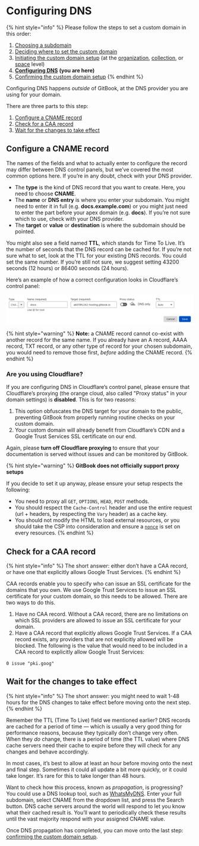 # Configuring DNS

{% hint style="info" %}
Please follow the steps to set a custom domain in this order:

1. [Choosing a subdomain](choose.md)
2. [Deciding where to set the custom domain](location.md)
3. [Initiating the custom domain setup](initiate/) (at the [organization](initiate/organization-level-custom-domain.md), [collection](initiate/collection-level-custom-domain.md), or [space](initiate/space-level-custom-domain.md) level)
4. [**Configuring DNS**](configure-dns.md) **(you are here)**
5. [Confirming the custom domain setup](finalize.md)
{% endhint %}

Configuring DNS happens _outside_ of GitBook, at the DNS provider you are using for your domain.

There are three parts to this step:

1. [Configure a CNAME record](configure-dns.md#configure-a-cname-record)
2. [Check for a CAA record](configure-dns.md#check-for-a-caa-record)
3. [Wait for the changes to take effect](configure-dns.md#wait-for-the-changes-to-take-effect)

## Configure a CNAME record

The names of the fields and what to actually enter to configure the record may differ between DNS control panels, but we’ve covered the most common options here. If you’re in any doubt, check with your DNS provider.

* The **type** is the kind of DNS record that you want to create. Here, you need to choose **CNAME**.
* The **name** or **DNS entry** is where you enter your subdomain. You might need to enter it in full (e.g. **docs.example.com**) or you might just need to enter the part before your apex domain (e.g. **docs**). If you’re not sure which to use, check with your DNS provider.
* The **target** or **value** or **destination** is where the subdomain should be pointed.

You might also see a field named **TTL**, which stands for Time To Live. It’s the number of seconds that the DNS record can be cached for. If you’re not sure what to set, look at the TTL for your existing DNS records. You could set the same number. If you’re still not sure, we suggest setting 43200 seconds (12 hours) or 86400 seconds (24 hours).

Here’s an example of how a correct configuration looks in Cloudflare’s control panel:

![A properly configured custom domain in Cloudflare’s control panel](<../../.gitbook/assets/Screenshot 2022-04-11 at 16.53.56.png>)

{% hint style="warning" %}
**Note:** a CNAME record cannot co-exist with another record for the same name. If you already have an A record, AAAA record, TXT record, or any other type of record for your chosen subdomain, you would need to remove those first, _before_ adding the CNAME record.
{% endhint %}

### Are you using Cloudflare?

If you are configuring DNS in Cloudflare’s control panel, please ensure that Cloudflare’s proxying (the orange cloud, also called "Proxy status" in your domain settings) is **disabled**. This is for two reasons:

1. This option obfuscates the DNS target for your domain to the public, preventing GitBook from properly running routine checks on your custom domain.
2. Your custom domain will already benefit from Cloudflare’s CDN and a Google Trust Services SSL certificate on our end.

Again, please **turn off Cloudflare proxying** to ensure that your documentation is served without issues and can be monitored by GitBook.

{% hint style="warning" %}
**GitBook does not officially support proxy setups**&#x20;

If you decide to set it up anyway, please ensure your setup respects the following:

* You need to proxy all `GET`, `OPTIONS`, `HEAD`, `POST` methods.
* You should respect the `Cache-Control` header and use the entire request (url + headers, by respecting the `Vary` header) as a cache key.
* You should not modify the HTML to load external resources, or you should take the CSP into consideration and ensure a [`nonce`](https://developer.mozilla.org/en-US/docs/Web/HTML/Global\_attributes/nonce) is set on every resources.
{% endhint %}

## Check for a CAA record

{% hint style="info" %}
The short answer: either don’t have a CAA record, or have one that explicitly allows Google Trust Services.
{% endhint %}

CAA records enable you to specify who can issue an SSL certificate for the domains that you own. We use Google Trust Services to issue an SSL certificate for your custom domain, so this needs to be allowed. There are two ways to do this.

1. Have no CAA record. Without a CAA record, there are no limitations on which SSL providers are allowed to issue an SSL certificate for your domain.
2. Have a CAA record that explicitly allows Google Trust Services. If a CAA record exists, any providers that are not explicitly allowed will be blocked. The following is the value that would need to be included in a CAA record to explicitly allow Google Trust Services:

```
0 issue "pki.goog"
```

## Wait for the changes to take effect

{% hint style="info" %}
The short answer: you might need to wait 1-48 hours for the DNS changes to take effect before moving onto the next step.
{% endhint %}

Remember the TTL (Time To Live) field we mentioned earlier? DNS records are cached for a period of time — which is usually a very good thing for performance reasons, because they typically don’t change very often. When they _do_ change, there is a period of time (the TTL value) where DNS cache servers need their cache to expire before they will check for any changes and behave accordingly.

In most cases, it’s best to allow at least an hour before moving onto the next and final step. Sometimes it could all update a bit more quickly, or it could take longer. It’s rare for this to take longer than 48 hours.

Want to check how this process, known as _propagation_, is progressing? You could use a DNS lookup tool, such as [WhatsMyDNS](https://www.whatsmydns.net/). Enter your full subdomain, select CNAME from the dropdown list, and press the Search button. DNS cache servers around the world will respond to let you know what their cached result is. You’ll want to periodically check these results until the vast majority respond with your assigned CNAME value.

Once DNS propagation has completed, you can move onto the last step: [confirming the custom domain setup](finalize.md).
